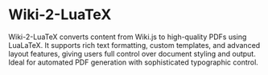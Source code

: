 # Wiki-2-LuaTeX
Wiki-2-LuaTeX converts content from Wiki.js to high-quality PDFs using LuaLaTeX. It supports rich text formatting, custom templates, and advanced layout features, giving users full control over document styling and output. Ideal for automated PDF generation with sophisticated typographic control.
